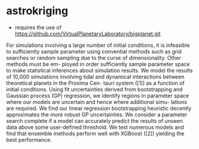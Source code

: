 # astrokriging

* requires the use of <https://github.com/VirtualPlanetaryLaboratory/bigplanet.git>

For simulations involving a large number of initial conditions, it is infeasible to sufficiently sample parameter using convential methods such as grid searches or random sampling due to the curse of dimensionality. Other methods must be em- ployed in order sufficiently sample parameter space to make statistical inferences about simulation results. We model the results of 10,000 simulations involving tidal and dynamical interactions between theoretical planets in the Proxima Cen- tauri system ([1]) as a function of initial conditions. Using fit uncertainties derived from bootstrapping and Gaussian process (GP) regression, we identify regions in parameter space where our models are uncertain and hence where additional simu- lations are required. We find our linear regression bootstrapping heuristic decently approximates the more robust GP uncertainties. We consider a parameter search complete if a model can accurately predict the results of unseen data above some user-defined threshold. We test numerous models and find that ensemble methods perform well with XGBoost ([2]) yielding the best performance.
